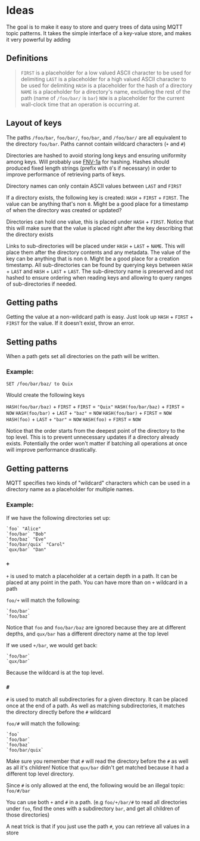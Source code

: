 # Ideas

The goal is to make it easy to store and query trees of data using MQTT topic patterns. It takes the simple interface of a key-value store, and makes it very powerful by adding

## Definitions

> `FIRST` is a placeholder for a low valued ASCII character to be used for delimiting
> `LAST` is a placeholder for a high valued ASCII character to be used for delimiting
> `HASH` is a placeholder for the hash of a directory
> `NAME` is a placeholder for a directory's name, excluding the rest of the path (name of `/foo/bar/` is `bar`)
> `NOW` is a placeholder for the current wall-clock time that an operation is occurring at.

## Layout of keys
The paths `/foo/bar`, `foo/bar/`, `foo/bar`, and `/foo/bar/` are all equivalent to the directory `foo/bar`. Paths cannot contain wildcard characters (`+` and `#`)

Directories are hashed to avoid storing long keys and ensuring uniformity among keys. Will probably use [FNV-1a](https://github.com/casetext/fnv-lite) for hashing. Hashes should produced fixed length strings (prefix with `0`'s if necessary) in order to improve performance of retrieving parts of keys.

Directory names can only contain ASCII values between `LAST` and `FIRST`

If a directory exists, the following key is created: `HASH` + `FIRST` + `FIRST`. The value can be anything that's non `0`. Might be a good place for a timestamp of when the directory was created or updated?

Directories can hold one value, this is placed under `HASH` + `FIRST`. Notice that this will make sure that the value is placed right after the key describing that the directory exists

Links to sub-directories will be placed under `HASH` + `LAST` + `NAME`. This will place them after the directory contents and any metadata. The value of the key can be anything that is non `0`. Might be a good place for a creation timestamp. All sub-directories can be found by querying keys between `HASH` + `LAST` and `HASH` + `LAST` + `LAST`. The sub-directory name is preserved and not hashed to ensure ordering when reading keys and allowing to query ranges of sub-directories if needed.

## Getting paths
Getting the value at a non-wildcard path is easy. Just look up `HASH` + `FIRST` + `FIRST` for the value. If it doesn't exist, throw an error.

## Setting paths
When a path gets set all directories on the path will be written.

### Example:

`SET /foo/bar/baz/ to Quix`

Would create the following keys

`HASH(foo/bar/baz)` + `FIRST` + `FIRST` = `"Quix"`
`HASH(foo/bar/baz)` + `FIRST` = `NOW`
`HASH(foo/bar)` + `LAST` + `"baz"` = `NOW`
`HASH(foo/bar)` + `FIRST` = `NOW`
`HASH(foo)` + `LAST` + `"bar"` = `NOW`
`HASH(foo)` + `FIRST` = `NOW`

Notice that the order starts from the deepest point of the directory to the top level. This is to prevent unnecessary updates if a directory already exists.
Potentially the order won't matter if batching all operations at once will improve performance drastically.

## Getting patterns
MQTT specifies two kinds of "wildcard" characters which can be used in a directory name as a placeholder for multiple names.

### Example:

If we have the following directories set up:

	`foo` "Alice"
	`foo/bar` "Bob"
	`foo/baz` "Eve"
	`foo/bar/quix` "Carol"
	`qux/bar` "Dan"

### `+`

`+` is used to match a placeholder at a certain depth in a path. It can be placed at any point in the path. You can have more than on `+` wildcard in a path

`foo/+` will match the following:

	`foo/bar`
	`foo/baz`

Notice that `foo` and `foo/bar/baz` are ignored because they are at different depths, and `qux/bar` has a different directory name at the top level

If we used `+/bar`, we would get back:

	`foo/bar`
	`qux/bar`

Because the wildcard is at the top level.


### `#`

`#` is used to match all subdirectories for a given directory. It can be placed once at the end of a path. As well as matching subdirectories, it matches the directory directly before the `#` wildcard

`foo/#` will match the following:

	`foo`
	`foo/bar`
	`foo/baz`
	`foo/bar/quix`

Make sure you remember that `#` will read the directory before the `#` as well as all it's children!
Notice that `qux/bar` didn't get matched because it had a different top level directory.

Since `#` is only allowed at the end, the following would be an illegal topic: `foo/#/bar`

You can use both `+` and `#` in a path. (e.g `foo/+/bar/#` to read all directories under `foo`, find the ones with a subdirectory `bar`, and get all children of those directories)

A neat trick is that if you just use the path `#`, you can retrieve all values in a store
